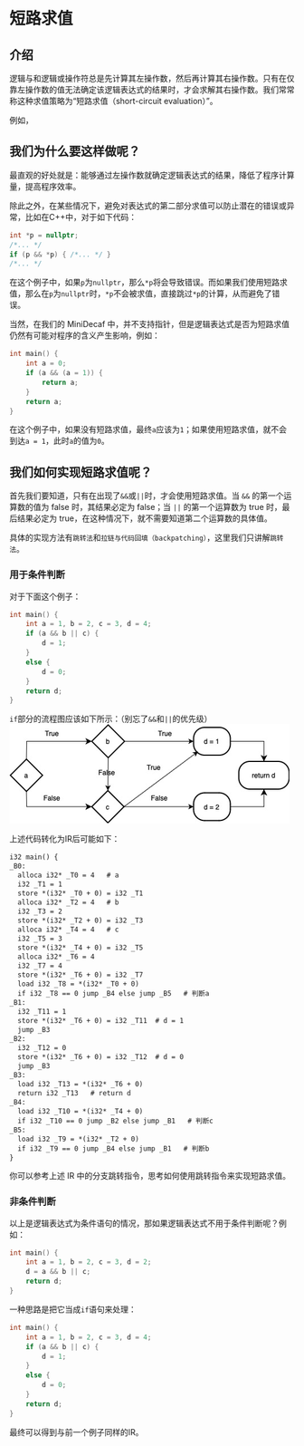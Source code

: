 # 短路求值

## 介绍
逻辑与和逻辑或操作符总是先计算其左操作数，然后再计算其右操作数。只有在仅靠左操作数的值无法确定该逻辑表达式的结果时，才会求解其右操作数。我们常常称这种求值策略为“短路求值（short-circuit evaluation）”。

例如，

## 我们为什么要这样做呢？
最直观的好处就是：能够通过左操作数就确定逻辑表达式的结果，降低了程序计算量，提高程序效率。

除此之外，在某些情况下，避免对表达式的第二部分求值可以防止潜在的错误或异常，比如在C++中，对于如下代码：
```cpp
int *p = nullptr;
/*... */
if (p && *p) { /*... */ }
/*... */
```
在这个例子中，如果`p`为`nullptr`，那么`*p`将会导致错误。而如果我们使用短路求值，那么在`p`为`nullptr`时，`*p`不会被求值，直接跳过`*p`的计算，从而避免了错误。

当然，在我们的 MiniDecaf 中，并不支持指针，但是逻辑表达式是否为短路求值仍然有可能对程序的含义产生影响，例如：
```c
int main() {
    int a = 0;
    if (a && (a = 1)) {
        return a;
    }
    return a;
}
```
在这个例子中，如果没有短路求值，最终`a`应该为`1`；如果使用短路求值，就不会到达`a = 1`，此时`a`的值为`0`。

## 我们如何实现短路求值呢？
首先我们要知道，只有在出现了`&&`或`||`时，才会使用短路求值。当 `&&` 的第一个运算数的值为 false 时，其结果必定为 false；当 `||` 的第一个运算数为 true 时，最后结果必定为 true，在这种情况下，就不需要知道第二个运算数的具体值。

具体的实现方法有`跳转法`和`拉链与代码回填（backpatching）`，这里我们只讲解`跳转法`。

### 用于条件判断
对于下面这个例子：
```c
int main() {
    int a = 1, b = 2, c = 3, d = 4;
    if (a && b || c) {
        d = 1;
    }
    else {
        d = 0;
    }
    return d;
}
```
`if`部分的流程图应该如下所示：（别忘了`&&`和`||`的优先级）
![短路求值流程图](short_circuit.jpg)

上述代码转化为IR后可能如下：
```
i32 main() {
_B0:
  alloca i32* _T0 = 4   # a
  i32 _T1 = 1
  store *(i32* _T0 + 0) = i32 _T1
  alloca i32* _T2 = 4   # b
  i32 _T3 = 2
  store *(i32* _T2 + 0) = i32 _T3
  alloca i32* _T4 = 4   # c
  i32 _T5 = 3
  store *(i32* _T4 + 0) = i32 _T5
  alloca i32* _T6 = 4
  i32 _T7 = 4
  store *(i32* _T6 + 0) = i32 _T7
  load i32 _T8 = *(i32* _T0 + 0)
  if i32 _T8 == 0 jump _B4 else jump _B5   # 判断a
_B1:
  i32 _T11 = 1
  store *(i32* _T6 + 0) = i32 _T11  # d = 1
  jump _B3
_B2:
  i32 _T12 = 0
  store *(i32* _T6 + 0) = i32 _T12  # d = 0
  jump _B3
_B3:
  load i32 _T13 = *(i32* _T6 + 0)
  return i32 _T13   # return d
_B4:
  load i32 _T10 = *(i32* _T4 + 0)
  if i32 _T10 == 0 jump _B2 else jump _B1   # 判断c
_B5:
  load i32 _T9 = *(i32* _T2 + 0)
  if i32 _T9 == 0 jump _B4 else jump _B1   # 判断b
}
```
你可以参考上述 IR 中的分支跳转指令，思考如何使用跳转指令来实现短路求值。

### 非条件判断
以上是逻辑表达式为条件语句的情况，那如果逻辑表达式不用于条件判断呢？例如：
```c
int main() {
    int a = 1, b = 2, c = 3, d = 2;
    d = a && b || c;
    return d;
}
```
一种思路是把它当成`if`语句来处理：
```c
int main() {
    int a = 1, b = 2, c = 3, d = 4;
    if (a && b || c) {
        d = 1;
    }
    else {
        d = 0;
    }
    return d;
}
```
最终可以得到与前一个例子同样的IR。
